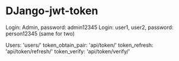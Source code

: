 # DJango-jwt-token
 
Login: Admin, password: admin12345 
Login: user1, user2, password: person12345 (same for two)
 
Users: 'users/'
token_obtain_pair: 'api/token/'
token_refresh: 'api/token/refresh/'
token_verify: 'api/token/verify/'
